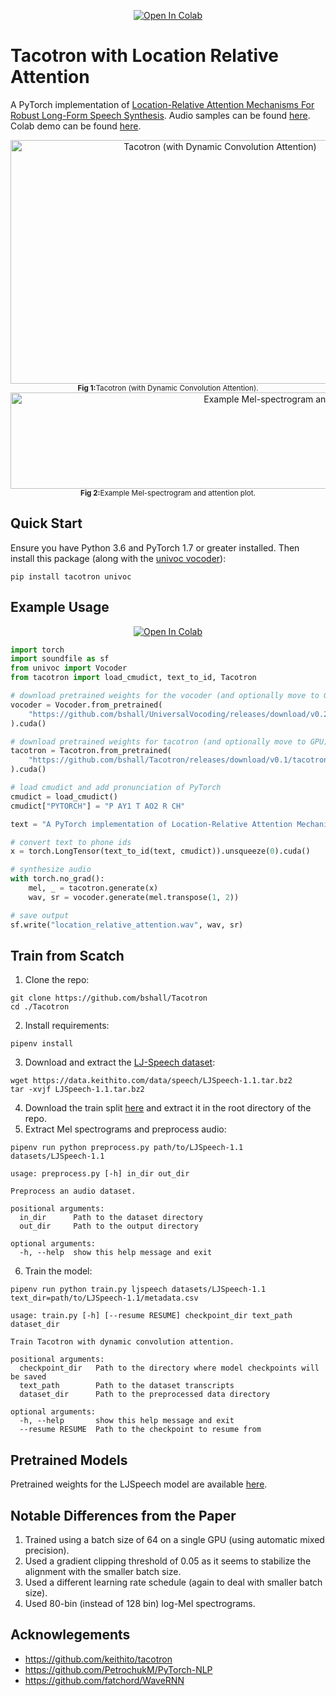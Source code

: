 <p align="center">
    <a href="https://colab.research.google.com/github/bshall/Tacotron/blob/main/tacotron-demo.ipynb" target="_parent"><img src="https://colab.research.google.com/assets/colab-badge.svg" alt="Open In Colab"/></a>
</p>

# Tacotron with Location Relative Attention

A PyTorch implementation of [Location-Relative Attention Mechanisms For Robust Long-Form Speech Synthesis](https://arxiv.org/abs/1910.10288). Audio samples can be found [here](https://bshall.github.io/Tacotron/). Colab demo can be found [here](https://colab.research.google.com/github/bshall/Tacotron/blob/main/tacotron-demo.ipynb).

<div align="center">
    <img width="655" height="390" alt="Tacotron (with Dynamic Convolution Attention)"
      src="https://raw.githubusercontent.com/bshall/Tacotron/main/tacotron.png"><br>
    <sup><strong>Fig 1:</strong>Tacotron (with Dynamic Convolution Attention).</sup>
</div>

<div align="center">
    <img width="897" height="154" alt="Example Mel-spectrogram and attention plot"
      src="https://raw.githubusercontent.com/bshall/Tacotron/main/example.png"><br>
    <sup><strong>Fig 2:</strong>Example Mel-spectrogram and attention plot.</sup>
</div>

## Quick Start

Ensure you have Python 3.6 and PyTorch 1.7 or greater installed. Then install this package (along with the [univoc vocoder](https://github.com/bshall/UniversalVocoding)):
```
pip install tacotron univoc
```

## Example Usage

<p align="center">
    <a href="https://colab.research.google.com/github/bshall/Tacotron/blob/main/tacotron-demo.ipynb" target="_parent"><img src="https://colab.research.google.com/assets/colab-badge.svg" alt="Open In Colab"/></a>
</p>


```python
import torch
import soundfile as sf
from univoc import Vocoder
from tacotron import load_cmudict, text_to_id, Tacotron

# download pretrained weights for the vocoder (and optionally move to GPU)
vocoder = Vocoder.from_pretrained(
    "https://github.com/bshall/UniversalVocoding/releases/download/v0.2/univoc-ljspeech-7mtpaq.pt"
).cuda()

# download pretrained weights for tacotron (and optionally move to GPU)
tacotron = Tacotron.from_pretrained(
    "https://github.com/bshall/Tacotron/releases/download/v0.1/tacotron-ljspeech-yspjx3.pt"
).cuda()

# load cmudict and add pronunciation of PyTorch
cmudict = load_cmudict()
cmudict["PYTORCH"] = "P AY1 T AO2 R CH"

text = "A PyTorch implementation of Location-Relative Attention Mechanisms For Robust Long-Form Speech Synthesis."

# convert text to phone ids
x = torch.LongTensor(text_to_id(text, cmudict)).unsqueeze(0).cuda()

# synthesize audio
with torch.no_grad():
    mel, _ = tacotron.generate(x)
    wav, sr = vocoder.generate(mel.transpose(1, 2))

# save output
sf.write("location_relative_attention.wav", wav, sr)
```

## Train from Scatch

1. Clone the repo:
```
git clone https://github.com/bshall/Tacotron
cd ./Tacotron
```
2. Install requirements:
```
pipenv install
```
3. Download and extract the [LJ-Speech dataset](https://keithito.com/LJ-Speech-Dataset/):
```
wget https://data.keithito.com/data/speech/LJSpeech-1.1.tar.bz2
tar -xvjf LJSpeech-1.1.tar.bz2
```
4. Download the train split [here](https://github.com/bshall/Tacotron/releases/tag/v0.1) and extract it in the root directory of the repo.
5. Extract Mel spectrograms and preprocess audio:
```
pipenv run python preprocess.py path/to/LJSpeech-1.1 datasets/LJSpeech-1.1
```
```
usage: preprocess.py [-h] in_dir out_dir

Preprocess an audio dataset.

positional arguments:
  in_dir      Path to the dataset directory
  out_dir     Path to the output directory

optional arguments:
  -h, --help  show this help message and exit
```
6. Train the model:
```
pipenv run python train.py ljspeech datasets/LJSpeech-1.1 text_dir=path/to/LJSpeech-1.1/metadata.csv
```
```
usage: train.py [-h] [--resume RESUME] checkpoint_dir text_path dataset_dir

Train Tacotron with dynamic convolution attention.

positional arguments:
  checkpoint_dir   Path to the directory where model checkpoints will be saved
  text_path        Path to the dataset transcripts
  dataset_dir      Path to the preprocessed data directory

optional arguments:
  -h, --help       show this help message and exit
  --resume RESUME  Path to the checkpoint to resume from
```

## Pretrained Models

Pretrained weights for the LJSpeech model are available [here](https://github.com/bshall/Tacotron/releases/tag/v0.1).

## Notable Differences from the Paper

1. Trained using a batch size of 64 on a single GPU (using automatic mixed precision).
2. Used a gradient clipping threshold of 0.05 as it seems to stabilize the alignment with the smaller batch size.
3. Used a different learning rate schedule (again to deal with smaller batch size).
4. Used 80-bin (instead of 128 bin) log-Mel spectrograms.

## Acknowlegements

- https://github.com/keithito/tacotron
- https://github.com/PetrochukM/PyTorch-NLP
- https://github.com/fatchord/WaveRNN
